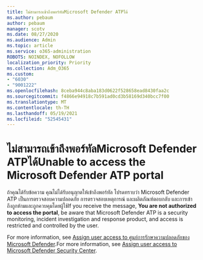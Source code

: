 ```yaml
---
title: ไม่สามารถเข้าถึงพอร์ทัลMicrosoft Defender ATPได้
ms.author: pebaum
author: pebaum
manager: scotv
ms.date: 08/27/2020
ms.audience: Admin
ms.topic: article
ms.service: o365-administration
ROBOTS: NOINDEX, NOFOLLOW
localization_priority: Priority
ms.collection: Adm_O365
ms.custom:
- "6030"
- "9001222"
ms.openlocfilehash: 8ceba944c8aba183d0622f528658ead8430faa2c
ms.sourcegitcommit: f4866e94918c7b591ad0cd3b58169d340bcc7f00
ms.translationtype: MT
ms.contentlocale: th-TH
ms.lasthandoff: 05/19/2021
ms.locfileid: "52545431"
---
```

# <a name="unable-to-access-the-microsoft-defender-atp-portal"></a><span data-ttu-id="28f8b-102">ไม่สามารถเข้าถึงพอร์ทัลMicrosoft Defender ATPได้</span><span class="sxs-lookup"><span data-stu-id="28f8b-102">Unable to access the Microsoft Defender ATP portal</span></span>

<span data-ttu-id="28f8b-103">ถ้าคุณได้รับข้อความ คุณไม่ได้รับอนุญาตให้เข้าถึงพอร์ทัล โปรดทราบว่า Microsoft Defender ATP เป็นการตรวจสอบความปลอดภัย การตรวจสอบเหตุการณ์ และผลิตภัณฑ์ตอบกลับ และการเข้าถึงถูกห้ามและถูกควบคุมโดยผู้ใช้</span><span class="sxs-lookup"><span data-stu-id="28f8b-103">If you receive the message, **You are not authorized to access the portal**, be aware that Microsoft Defender ATP is a security monitoring, incident investigation and response product, and access is restricted and controlled by the user.</span></span> 

<span data-ttu-id="28f8b-104">For more information, see [Assign user access to ศูนย์การรักษาความปลอดภัยของ Microsoft Defender](/windows/threat-protection/windows-defender-atp/assign-portal-access-windows-defender-advanced-threat-protection).</span><span class="sxs-lookup"><span data-stu-id="28f8b-104">For more information, see [Assign user access to Microsoft Defender Security Center](/windows/threat-protection/windows-defender-atp/assign-portal-access-windows-defender-advanced-threat-protection).</span></span>